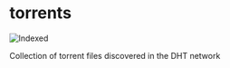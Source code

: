 torrents 
========
![Indexed](https://img.shields.io/badge/indexed-5901-blue)

Collection of torrent files discovered in the DHT network
